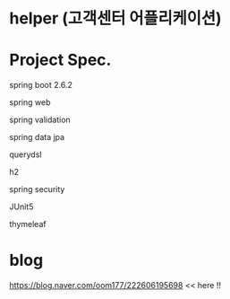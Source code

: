 # helper (고객센터 어플리케이션)

# Project Spec.

spring boot 2.6.2

spring web

spring validation

spring data jpa

querydsl

h2

spring security

JUnit5

thymeleaf

# blog

https://blog.naver.com/oom177/222606195698 << here !!

